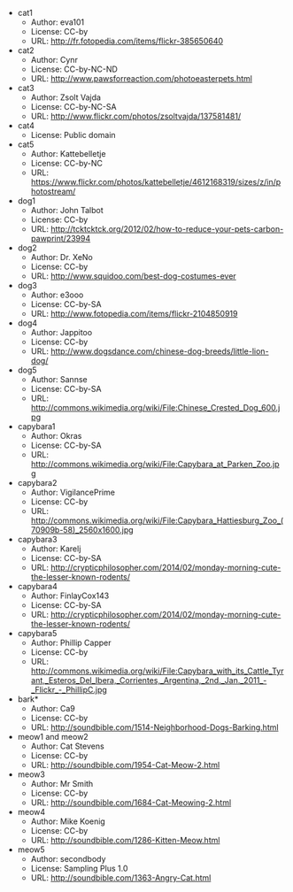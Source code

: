 - cat1
	- Author: eva101
	- License: CC-by
	- URL: <http://fr.fotopedia.com/items/flickr-385650640>
- cat2
	- Author: Cynr
	- License: CC-by-NC-ND
	- URL: <http://www.pawsforreaction.com/photoeasterpets.html>
- cat3
	- Author: Zsolt Vajda
	- License: CC-by-NC-SA
	- URL: <http://www.flickr.com/photos/zsoltvajda/137581481/>
- cat4
	- License: Public domain
- cat5
	- Author: Kattebelletje
	- License: CC-by-NC
	- URL: <https://www.flickr.com/photos/kattebelletje/4612168319/sizes/z/in/photostream/>
- dog1
	- Author: John Talbot
	- License: CC-by
	- URL: <http://tcktcktck.org/2012/02/how-to-reduce-your-pets-carbon-pawprint/23994>
- dog2
	- Author: Dr. XeNo
	- License: CC-by
	- URL: <http://www.squidoo.com/best-dog-costumes-ever>
- dog3
	- Author: e3ooo
	- License: CC-by-SA
	- URL: <http://www.fotopedia.com/items/flickr-2104850919>
- dog4
	- Author: Jappitoo
	- License: CC-by
	- URL: <http://www.dogsdance.com/chinese-dog-breeds/little-lion-dog/>
- dog5
	- Author: Sannse
	- License: CC-by-SA
	- URL: <http://commons.wikimedia.org/wiki/File:Chinese_Crested_Dog_600.jpg>
- capybara1
	- Author: Okras
	- License: CC-by-SA
	- URL: <http://commons.wikimedia.org/wiki/File:Capybara_at_Parken_Zoo.jpg>
- capybara2
	- Author: VigilancePrime
	- License: CC-by
	- URL: <http://commons.wikimedia.org/wiki/File:Capybara_Hattiesburg_Zoo_(70909b-58)_2560x1600.jpg>
- capybara3
	- Author: Karelj
	- License: CC-by-SA
	- URL: <http://crypticphilosopher.com/2014/02/monday-morning-cute-the-lesser-known-rodents/>
- capybara4
	- Author: FinlayCox143
	- License: CC-by-SA
	- URL: <http://crypticphilosopher.com/2014/02/monday-morning-cute-the-lesser-known-rodents/>
- capybara5
	- Author: Phillip Capper
	- License: CC-by
	- URL: <http://commons.wikimedia.org/wiki/File:Capybara_with_its_Cattle_Tyrant,_Esteros_Del_Ibera,_Corrientes,_Argentina,_2nd._Jan._2011_-_Flickr_-_PhillipC.jpg>
- bark*
	- Author: Ca9
	- License: CC-by
	- URL: <http://soundbible.com/1514-Neighborhood-Dogs-Barking.html>
- meow1 and meow2
	- Author: Cat Stevens
	- License: CC-by
	- URL: <http://soundbible.com/1954-Cat-Meow-2.html>
- meow3
	- Author: Mr Smith
	- License: CC-by
	- URL: <http://soundbible.com/1684-Cat-Meowing-2.html>
- meow4
	- Author: Mike Koenig
	- License: CC-by
	- URL: <http://soundbible.com/1286-Kitten-Meow.html>
- meow5
	- Author: secondbody
	- License: Sampling Plus 1.0
	- URL: <http://soundbible.com/1363-Angry-Cat.html>
